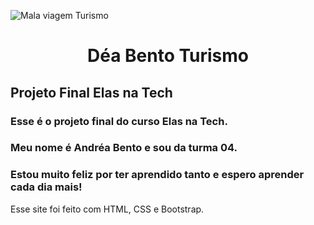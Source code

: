 ![Mala viagem Turismo](https://github.com/DeaBento/DeaBentoTurismo/assets/136864556/dbc02f05-7556-4197-b6ac-b1edd0b524cf)

<h1 align="center"> Déa Bento Turismo </h1>
<p></p>
<h2>Projeto Final Elas na Tech</h2>
<p></p>
<h3>Esse é o projeto final do curso Elas na Tech.</h3>
<h3>Meu nome é Andréa Bento e sou da turma 04.</h3>
<h3>Estou muito feliz por ter aprendido tanto e espero aprender cada dia mais!</h3>
Esse site foi feito com HTML, CSS e Bootstrap.
<h3></h3>

